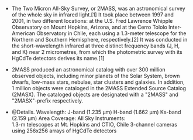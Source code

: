 - The Two Micron All-Sky Survey, or 2MASS, was an astronomical survey of the whole sky in infrared light.[1] It took place between 1997 and 2001, in two different locations: at the U.S. Fred Lawrence Whipple Observatory on Mount Hopkins, Arizona, and at the Cerro Tololo Inter-American Observatory in Chile, each using a 1.3-meter telescope for the Northern and Southern Hemisphere, respectively.[2] It was conducted in the short-wavelength infrared at three distinct frequency bands (J, H, and K) near 2 micrometres, from which the photometric survey with its HgCdTe detectors derives its name.[1]

- 2MASS produced an astronomical catalog with over 300 million observed objects, including minor planets of the Solar System, brown dwarfs, low-mass stars, nebulae, star clusters and galaxies. In addition, 1 million objects were cataloged in the 2MASS Extended Source Catalog (2MASX). The cataloged objects are designated with a "2MASS" and "2MASX"-prefix respectively.
- @Details.
Wavelength:	
J-band (1.235 µm)
H-band (1.662 µm)
Ks-band (2.159 µm)
Area Coverage:	All Sky
Instruments:	
1.3-m telescopes at Mt. Hopkins and CTIO, Chile
3-channel cameras using 256x256 arrays of HgCdTe detectors
